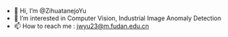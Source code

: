 - 👋 Hi, I’m @ZihuatanejoYu
- 👀 I’m interested in Computer Vision, Industrial Image Anomaly Detection
- 📫 How to reach me : jwyu23@m.fudan.edu.cn

<!---
ZihuatanejoYu/ZihuatanejoYu is a ✨ special ✨ repository because its `README.md` (this file) appears on your GitHub profile.
You can click the Preview link to take a look at your changes.
--->
